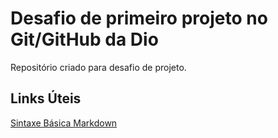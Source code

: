 #  Desafio de primeiro projeto no Git/GitHub da Dio
Repositório criado para desafio de  projeto.

## Links Úteis 
[Sintaxe Básica Markdown](https://www.markdownguide.org/getting-started/)
